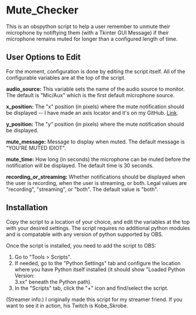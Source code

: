 # Mute_Checker
This is an obspython script to help a user remember to unmute their microphone by notiftying them (with a Tkinter GUI Message) if their microphone remains muted for longer than a configured length of time.

## User Options to Edit
For the moment, configuration is done by editing the script itself. All of the configurable variables are at the top of the script.

**audio_source:** This variable sets the name of the audio source to monitor. The default is "Mic/Aux" which is the first default microphone source.

**x_position:** The "x" position (in pixels) where the mute notification should be displayed -- I have made an axis locator and it's on my GitHub. [Link](https://github.com/Malik403/axis_locator).

**y_position:** The "y" position (in pixels) where the mute notification should be displayed.

**mute_message:** Message to display when muted. The default message is "YOU'RE MUTED IDIOT".

**mute_time:** How long (in seconds) the microphone can be muted before the notification will be displayed. The default time is 30 seconds.

**recording_or_streaming:** Whether notifications should be displayed when the user is recording, when the user is streaming, or both. Legal values are "recording", "streaming", or "both". The default value is "both".





## Installation
Copy the script to a location of your choice, and edit the variables at the top with your desired settings. The script requires no additional python modules and is compatable with any version of python supported by OBS.

Once the script is installed, you need to add the script to OBS:
1. Go to "Tools > Scripts".
2. If needed, go to the "Python Settings" tab and configure the location where you have Python itself installed (it should show "Loaded Python Version:     
   3.xx" beneath the Python path).
3. In the "Scripts" tab, click the "+" icon and find/select the script.


(Streamer info:)
I originally made this script for my streamer friend. If you want to see it in action, his Twitch is Kobe_Skrobe.
